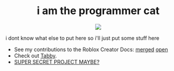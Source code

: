 <div align=center>
<h1>i am the programmer cat</h1>

![](https://avatars.githubusercontent.com/u/132796135?v=4)
</div>

i dont know what else to put here so i'll just put some stuff here

* See my contributions to the Roblox Creator Docs: [merged](https://github.com/Roblox/creator-docs/pulls?q=is%3Apr+is%3Amerged+author%3Ametatablecat) [open](https://github.com/Roblox/creator-docs/pulls/metatablecat)
* Check out [Tabby](https://github.com/metatablecat/tabby).
* [SUPER SECRET PROJECT MAYBE?]()
